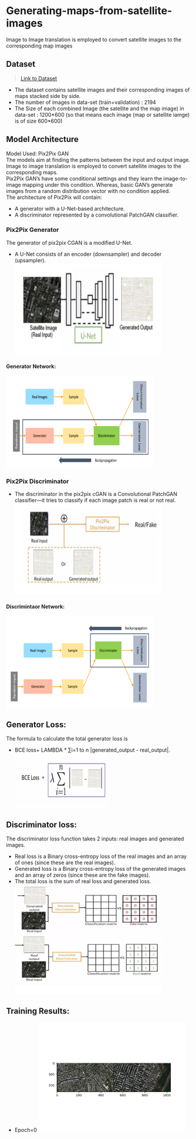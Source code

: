# Generating-maps-from-satellite-images
Image to Image translation is employed to convert satellite images to the corresponding map images

## Dataset
>[Link to Dataset](http://efrosgans.eecs.berkeley.edu/pix2pix/datasets/maps.tar.gz)</br>
* The dataset contains satellite images and their corresponding images of maps stacked side by side. </br>
* The number of images in data-set (train+validation) : 2194 </br>
* The Size of each combined Image (the satellite and the map image) in data-set : 1200\*600 
(so that means each image (map or satellite iamge) is of size 600\*600)

## Model Architecture
Model Used: Pix2Pix GAN </br>
The models aim at finding the patterns between the input and output image. Image to image translation is employed to convert satellite images to the corresponding maps.</br>
Pix2Pix GAN’s have some conditional settings and they learn the image-to-image mapping under this condition. Whereas, basic GAN’s generate images from a random distribution vector with no condition applied.</br>
The architecture of Pix2Pix will contain: 
  * A generator with a U-Net-based architecture. 
  * A discriminator represented by a convolutional PatchGAN classifier.

### Pix2Pix Generator
The generator of pix2pix CGAN is a modified U-Net.
* A U-Net consists of an encoder (downsampler) and decoder (upsampler).</br>
<img src= https://github.com/swethareddy23/Generating-maps-from-satellite-images/blob/main/Generator.png width='400' height='250' /></br>
#### Generator Network:
<img src= https://github.com/swethareddy23/Generating-maps-from-satellite-images/blob/main/Generator_1.png width='400' height='250' />


### Pix2Pix Discriminator
* The discriminator in the pix2pix cGAN is a Convolutional PatchGAN classifier—it tries to classify if each image patch is real or not real.</br>
<img src= https://github.com/swethareddy23/Generating-maps-from-satellite-images/blob/main/Discriminator.png width='400' height='250' /></br>
#### Discrimintaor Network:
<img src= https://github.com/swethareddy23/Generating-maps-from-satellite-images/blob/main/Discriminator_1.png width='400' height='250' /></br>

## Generator Loss:
The formula to calculate the total generator loss is 
 * BCE loss+ LAMBDA * ∑i=1 to n  |generated_output - real_output|.</br>
<img src= https://github.com/swethareddy23/Generating-maps-from-satellite-images/blob/main/Generator_Loss.png width='250' height='150' /></br>

## Discriminator loss:
The discriminator loss function takes 2 inputs: real images and generated images.
*	Real loss is a Binary cross-entropy loss of the real images and an array of ones (since these are the real images).
*	Generated loss is a Binary cross-entropy loss of the generated images and an array of zeros (since these are the fake images).
*	The total loss is the sum of real loss and generated loss.</br>
<img src= https://github.com/swethareddy23/Generating-maps-from-satellite-images/blob/main/Discriminator_loss.png width='400' height='300' /></br>

## Training Results:
*	Epoch=0
<img src= https://github.com/swethareddy23/Generating-maps-from-satellite-images/blob/main/Training/Satellite_image_epoch0.png width='400' height='300' /></br>


